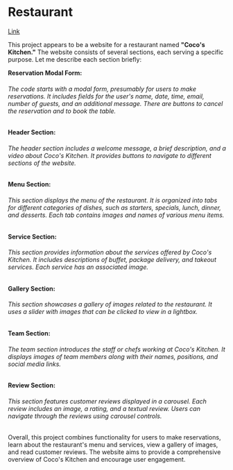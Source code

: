 # Restaurant
<a href="https://restaurantcocoskitchen.netlify.app/">Link</a>
<P>This project appears to be a website for a restaurant named <b>"Coco's Kitchen."</b> The website consists of several sections, each serving a specific purpose. Let me describe each section briefly:</P>

<b> Reservation Modal Form:</b>
<h6>The code starts with a modal form, presumably for users to make reservations.
It includes fields for the user's name, date, time, email, number of guests, and an additional message.
There are buttons to cancel the reservation and to book the table.</h6>

<b> Header Section:</b>
<h6>The header section includes a welcome message, a brief description, and a video about Coco's Kitchen.
It provides buttons to navigate to different sections of the website.</h6>

<b> Menu Section:</b>
<h6>This section displays the menu of the restaurant.
It is organized into tabs for different categories of dishes, such as starters, specials, lunch, dinner, and desserts.
Each tab contains images and names of various menu items.</h6>

<b> Service Section:</b>
<h6>This section provides information about the services offered by Coco's Kitchen.
It includes descriptions of buffet, package delivery, and takeout services.
Each service has an associated image.</h6>
  
<b> Gallery Section:</b>
<h6>This section showcases a gallery of images related to the restaurant.
It uses a slider with images that can be clicked to view in a lightbox.</h6>

<b> Team Section:</b>
<h6>The team section introduces the staff or chefs working at Coco's Kitchen.
It displays images of team members along with their names, positions, and social media links.</h6>

<b> Review Section:</b>
<h6>This section features customer reviews displayed in a carousel.
Each review includes an image, a rating, and a textual review.
Users can navigate through the reviews using carousel controls.</h6>

Overall, this project combines functionality for users to make reservations, learn about the restaurant's menu and services, view a gallery of images, and read customer reviews. The website aims to provide a comprehensive overview of Coco's Kitchen and encourage user engagement.
